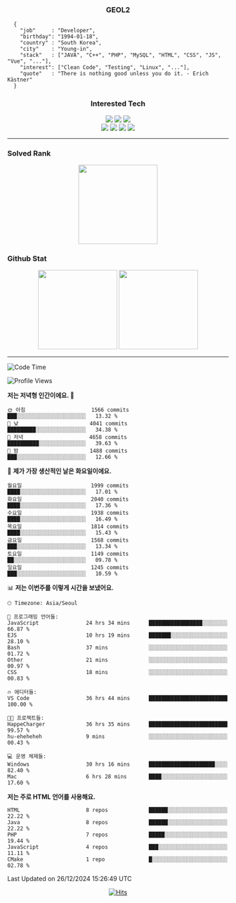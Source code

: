 <div align="center">

  ### GEOL2
</div>

```
  {
    "job"     : "Developer",
    "birthday": "1994-01-18",
    "country" : "South Korea",
    "city"    : "Young-in",
    "stack"   : ["JAVA", "C++", "PHP", "MySQL", "HTML", "CSS", "JS", "Vue", "..."],
    "interest": ["Clean Code", "Testing", "Linux", "..."], 
    "quote"   : "There is nothing good unless you do it. - Erich Kästner"
  }
  ```
  
<div align="center">
  
  ### Interested Tech
  
  <img src="https://img.shields.io/badge/Laravel-F05340?style=flat-square&logo=Laravel&logoColor=white">
  <img src="https://img.shields.io/badge/SpringBoot-6DB33F?style=flat-square&logo=SpringBoot&logoColor=white">
  <img src="https://img.shields.io/badge/Express-000000?style=flat-square&logo=Express&logoColor=white">
  <br>
  <img src="https://img.shields.io/badge/Three.js-000000?style=flat-square&logo=Three.js&logoColor=white">
  <img src="https://img.shields.io/badge/JavaScript-F7DF1E?style=flat-square&logo=JavaScript&logoColor=black">
  <img src="https://img.shields.io/badge/TypeScript-007acc?style=flat-square&logo=TypeScript&logoColor=black">
  <img src="https://img.shields.io/badge/MySQL-4479A1?style=flat-square&logo=mysql&logoColor=white"><br>

</div>

------------

  ### Solved Rank
  
  <div align="center">
    <img height="180em" src="https://mazassumnida.wtf/api/v2/generate_badge?boj=geol2">
  </div>
  
  ### Github Stat 
  <div align="center">
    <img height="180em" src="https://github-readme-stats-git-masterrstaa-rickstaa.vercel.app/api?username=geol2&show_icons=true&theme=dark">
    <img height="180em" src="https://github-readme-stats-git-masterrstaa-rickstaa.vercel.app/api/top-langs/?username=geol2&show_icons=true&hide=css,scss,html&layout=compact&theme=dark&count_private=true&langs_count=8">
  </div>
  
------------

<!--START_SECTION:waka-->
![Code Time](http://img.shields.io/badge/Code%20Time-3%2C707%20hrs%2048%20mins-blue)

![Profile Views](http://img.shields.io/badge/Profile%20Views-6-blue)

**저는 저녁형 인간이에요. 🦉** 

```text
🌞 아침                     1566 commits        ███░░░░░░░░░░░░░░░░░░░░░░   13.32 % 
🌆 낮　                     4041 commits        █████████░░░░░░░░░░░░░░░░   34.38 % 
🌃 저녁                     4658 commits        ██████████░░░░░░░░░░░░░░░   39.63 % 
🌙 밤　                     1488 commits        ███░░░░░░░░░░░░░░░░░░░░░░   12.66 % 
```
📅 **제가 가장 생산적인 날은 화요일이에요.** 

```text
월요일                      1999 commits        ████░░░░░░░░░░░░░░░░░░░░░   17.01 % 
화요일                      2040 commits        ████░░░░░░░░░░░░░░░░░░░░░   17.36 % 
수요일                      1938 commits        ████░░░░░░░░░░░░░░░░░░░░░   16.49 % 
목요일                      1814 commits        ████░░░░░░░░░░░░░░░░░░░░░   15.43 % 
금요일                      1568 commits        ███░░░░░░░░░░░░░░░░░░░░░░   13.34 % 
토요일                      1149 commits        ██░░░░░░░░░░░░░░░░░░░░░░░   09.78 % 
일요일                      1245 commits        ███░░░░░░░░░░░░░░░░░░░░░░   10.59 % 
```


📊 **저는 이번주를 이렇게 시간을 보냈어요.** 

```text
🕑︎ Timezone: Asia/Seoul

💬 프로그래밍 언어들: 
JavaScript               24 hrs 34 mins      █████████████████░░░░░░░░   66.87 % 
EJS                      10 hrs 19 mins      ███████░░░░░░░░░░░░░░░░░░   28.10 % 
Bash                     37 mins             ░░░░░░░░░░░░░░░░░░░░░░░░░   01.72 % 
Other                    21 mins             ░░░░░░░░░░░░░░░░░░░░░░░░░   00.97 % 
CSS                      18 mins             ░░░░░░░░░░░░░░░░░░░░░░░░░   00.83 % 

🔥 에디터들: 
VS Code                  36 hrs 44 mins      █████████████████████████   100.00 % 

🐱‍💻 프로젝트들: 
HappeCharger             36 hrs 35 mins      █████████████████████████   99.57 % 
hu-eheheheh              9 mins              ░░░░░░░░░░░░░░░░░░░░░░░░░   00.43 % 

💻 운영 체제들: 
Windows                  30 hrs 16 mins      █████████████████████░░░░   82.40 % 
Mac                      6 hrs 28 mins       ████░░░░░░░░░░░░░░░░░░░░░   17.60 % 
```

**저는 주로 HTML 언어를 사용해요.** 

```text
HTML                     8 repos             ██████░░░░░░░░░░░░░░░░░░░   22.22 % 
Java                     8 repos             ██████░░░░░░░░░░░░░░░░░░░   22.22 % 
PHP                      7 repos             █████░░░░░░░░░░░░░░░░░░░░   19.44 % 
JavaScript               4 repos             ███░░░░░░░░░░░░░░░░░░░░░░   11.11 % 
CMake                    1 repo              █░░░░░░░░░░░░░░░░░░░░░░░░   02.78 % 
```




 Last Updated on 26/12/2024 15:26:49 UTC
<!--END_SECTION:waka-->

<div align="center">
  
  [![Hits](https://hits.seeyoufarm.com/api/count/incr/badge.svg?url=https%3A%2F%2Fgithub.com%2Fgeol2&count_bg=%2379C83D&title_bg=%23555555&icon=myspace.svg&icon_color=%23E7E7E7&title=hits&edge_flat=false)](https://hits.seeyoufarm.com)
  
</div>

<!--
**Geol2/Geol2** is a ✨ _special_ ✨ repository because its `README.md` (this file) appears on your GitHub profile.

Here are some ideas to get you started:
- 🔭 I’m currently working on ...
- 🌱 I’m currently learning ...
- 👯 I’m looking to collaborate on ...
- 🤔 I’m looking for help with ...
- 💬 Ask me about ...
- 📫 How to reach me: ...
- 😄 Pronouns: ...
- ⚡ Fun fact: ...
-->
